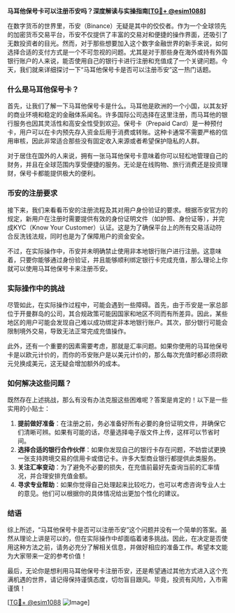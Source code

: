 **马耳他保号卡可以注册币安吗？深度解读与实操指南[[TG💪+ @esim1088](https://t.me/s/esim1088)]**

在数字货币的世界里，币安（Binance）无疑是其中的佼佼者。作为一个全球领先的加密货币交易平台，币安不仅提供了丰富的交易对和便捷的操作界面，还吸引了无数投资者的目光。然而，对于那些想要加入这个数字金融世界的新手来说，如何选择合适的支付方式是一个不可忽视的问题。尤其是对于那些身在海外或持有外国银行账户的人来说，能否使用自己的银行卡进行注册和充值成了一个关键问题。今天，我们就来详细探讨一下“马耳他保号卡是否可以注册币安”这一热门话题。

### 什么是马耳他保号卡？

首先，让我们了解一下马耳他保号卡是什么。马耳他是欧洲的一个小国，以其友好的商业环境和稳定的金融体系闻名。许多国际公司选择在这里注册，而马耳他的银行服务也因其灵活性和高安全性受到欢迎。保号卡（Prepaid Card）是一种预付卡，用户可以在卡内预先存入资金后用于消费或转账。这种卡通常不需要严格的信用审核，因此非常适合那些没有固定收入来源或者希望保护隐私的人群。

对于居住在国外的人来说，拥有一张马耳他保号卡意味着你可以轻松地管理自己的财务，并且在全球范围内享受便捷的服务。无论是在线购物、旅行消费还是投资理财，保号卡都能提供极大的便利。

### 币安的注册要求

接下来，我们来看看币安的注册流程及其对用户身份验证的要求。根据币安官方的规定，新用户在注册时需要提供有效的身份证明文件（如护照、身份证等），并完成KYC（Know Your Customer）认证。这是为了确保平台上的所有交易活动符合反洗钱法规，同时也是为了保障用户的资金安全。

不过，在实际操作中，币安并未明确禁止使用非本地银行账户进行注册。这意味着，只要你能够通过身份验证，并且能够顺利绑定银行卡完成充值，那么理论上你就可以使用马耳他保号卡来注册币安。

### 实际操作中的挑战

尽管如此，在实际操作过程中，可能会遇到一些障碍。首先，由于币安是一家总部位于开曼群岛的公司，其合规政策可能因国家和地区不同而有所差异。因此，某些地区的用户可能会发现自己难以成功绑定非本地银行账户。其次，部分银行可能会限制境外交易，导致无法正常完成充值操作。

此外，还有一个重要的因素需要考虑，那就是汇率问题。如果你使用的马耳他保号卡是以欧元计价的，而你的币安账户是以美元计价的，那么每次充值时都必须将欧元兑换成美元，这无疑会增加额外的成本。

### 如何解决这些问题？

既然存在上述挑战，那么有没有办法克服这些困难呢？答案是肯定的！以下是一些实用的小贴士：

1. **提前做好准备**：在注册之前，务必准备好所有必要的身份证明文件，并确保它们清晰可辨。如果有可能的话，尽量选择电子版文件上传，这样可以节省时间。
2. **选择合适的银行合作伙伴**：如果你发现自己的银行卡存在问题，不妨尝试更换一张支持跨境交易的信用卡或借记卡。许多大型商业银行都提供此类服务。
3. **关注汇率变动**：为了避免不必要的损失，在充值前最好先查询当前的汇率情况，并合理安排充值金额。
4. **寻求专业帮助**：如果你觉得自己处理起来比较吃力，也可以考虑咨询专业人士的意见。他们可以根据你的具体情况给出更加个性化的建议。

### 结语

综上所述，“马耳他保号卡是否可以注册币安”这个问题并没有一个简单的答案。虽然从理论上讲是可以的，但在实际操作中却面临着诸多挑战。因此，在决定是否使用这种方法之前，请务必充分了解相关信息，并做好相应的准备工作。希望本文能为大家带来一定的参考价值！

最后，无论你是想利用马耳他保号卡注册币安，还是希望通过其他方式进入这个充满机遇的世界，请记得保持谨慎态度，切勿盲目跟风。毕竟，投资有风险，入市需谨慎！

[[TG💪+ @esim1088](https://t.me/s/esim1088) ![Image](https://i.postimg.cc/4NQfJmqS/Snipaste-2025-05-13-00-14-12.png)]